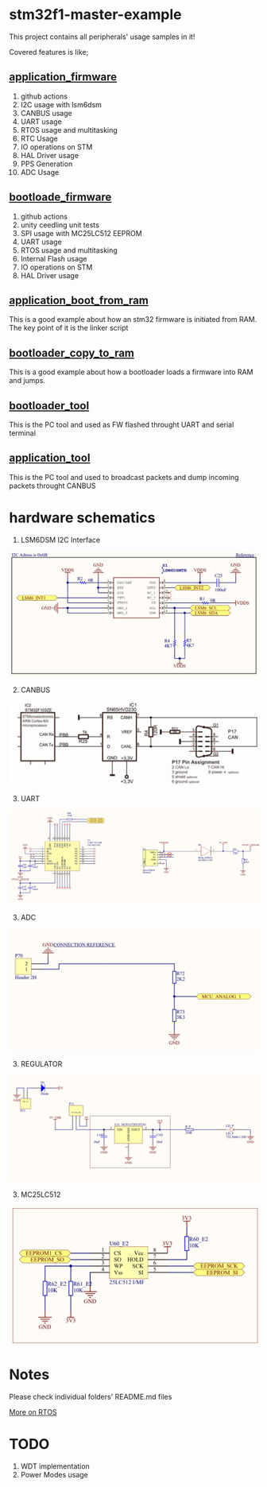 # stm32f1-master-example

This project contains all peripherals' usage samples in it!

Covered features is like;

## [application_firmware](https://github.com/dogusyuksel/stm32f1-master-example/tree/master/application_firmware)

1. github actions
2. I2C usage with lsm6dsm
3. CANBUS usage
4. UART usage
5. RTOS usage and multitasking
6. RTC Usage
7. IO operations on STM
8. HAL Driver usage
9. PPS Generation
10. ADC Usage

## [bootloade_firmware](https://github.com/dogusyuksel/stm32f1-master-example/tree/master/bootloader_firmware)

1. github actions
2. unity ceedling unit tests
3. SPI usage with MC25LC512 EEPROM
4. UART usage
5. RTOS usage and multitasking
6. Internal Flash usage
7. IO operations on STM
8. HAL Driver usage


## [application_boot_from_ram](https://github.com/dogusyuksel/stm32f1-master-example/tree/master/application_boot_from_ram)

This is a good example about how an stm32 firmware is initiated from RAM. The key point of it is the linker script


## [bootloader_copy_to_ram](https://github.com/dogusyuksel/stm32f1-master-example/tree/master/bootloader_copy_to_ram)

This is a good example about how a bootloader loads a firmware into RAM and jumps.

## [bootloader_tool](https://github.com/dogusyuksel/stm32f1-master-example/tree/master/bootloader_tool)

This is the PC tool and used as FW flashed throught UART and serial terminal

## [application_tool](https://github.com/dogusyuksel/stm32f1-master-example/tree/master/application_tool)

This is the PC tool and used to broadcast packets and dump incoming packets throught CANBUS


# hardware schematics

1. LSM6DSM I2C Interface


![LSM6DS](./application_firmware/docs/images/LSM6DS.JPG "LSM6DS")

2. CANBUS


![CANBUS](./application_firmware/docs/images/CANBUS.JPG "CANBUS")

3. UART


![UART](./application_firmware/docs/images/UART.JPG "UART")

3. ADC


![ADC](./application_firmware/docs/images/ADC.JPG "ADC")

3. REGULATOR


![REGULATOR](./application_firmware/docs/images/REGULATOR.JPG "REGULATOR")

3. MC25LC512


![MC25LC512](./bootloader_firmware/docs/images/MC25LC512.JPG "MC25LC512")


# Notes

Please check individual folders' README.md files

[More on RTOS](https://github.com/dogusyuksel/rtos_hal_stm32)

# TODO

1. WDT implementation
2. Power Modes usage

